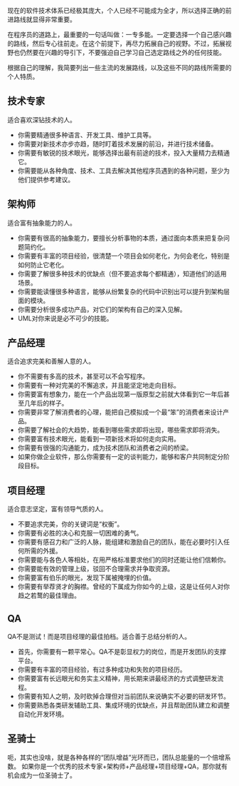现在的软件技术体系已经极其庞大，个人已经不可能成为全才，所以选择正确的前进路线就显得非常重要。

在程序员的道路上，最重要的一句话叫做：一专多能。一定要选择一个自己感兴趣的路线，然后专心往前走。在这个前提下，再尽力拓展自己的视野。不过，拓展视野也仍然要在兴趣的导引下，不要强迫自己学习自己选定路线之外的任何技能。

根据自己的理解，我简要列出一些主流的发展路线，以及这些不同的路线所需要的个人特质。

技术专家
----------
适合喜欢深钻技术的人。

  - 你需要精通很多种语言、开发工具、维护工具等。
  - 你需要对新技术亦步亦趋，随时盯着技术发展的前沿，并进行技术储备。
  - 你需要有敏锐的技术眼光，能够选择出最有前途的技术，投入大量精力去精通它。
  - 你需要能从各种角度、技术、工具去解决其他程序员遇到的各种问题，至少为他们提供参考建议。

架构师
-------
适合富有抽象能力的人。   

  - 你需要有很高的抽象能力，要擅长分析事物的本质，通过面向本质来把复杂问题简约化。
  - 你需要有丰富的项目经验，很清楚一个项目会如何老化，为何会老化，特别是如何防止它老化。
  - 你需要了解很多种技术的优缺点（但不要追求每个都精通），知道他们的适用场景。
  - 你需要能读懂很多种语言，能够从纷繁复杂的代码中识别出可以提升到架构层面的模块。
  - 你需要分析很多成功产品，对它们的架构有自己的深入见解。
  - UML对你来说是必不可少的技能。

产品经理
-------
适合追求完美和善解人意的人。

  - 你不需要有多高的技术，甚至可以不会写程序。
  - 你需要有一种对完美的不懈追求，并且能坚定地走向目标。
  - 你需要富有想象力，能在一个产品出现第一版原型之前就大体看到它一年后甚至几年后的样子。
  - 你需要非常了解消费者的心理，能把自己模拟成一个最“笨”的消费者来设计产品。
  - 你需要了解社会的大趋势，能看到哪些需求即将出现，哪些需求即将消失。
  - 你需要富有技术眼光，能看到一项新技术将如何走向实用。
  - 你需要有很强的沟通能力，成为技术团队和消费者之间的桥梁。
  - 如果你做企业软件，那么你需要有一定的谈判能力，能够和客户共同制定分阶段目标。

项目经理
-------
适合意志坚定，富有领导气质的人。

- 不要追求完美，你的关键词是“权衡”。
- 你需要有必胜的决心和克服一切困难的勇气。
- 你需要有感召力和广泛的人脉，能组建和激励自己的团队，能在必要时引入任何所需的外援。
- 你需要能与各色人等相处，在用严格标准要求他们的同时还能让他们信赖你。
- 你需要能有效的管理上级，驳回不合理需求并争取资源。
- 你需要富有伯乐的眼光，发现下属被掩埋的价值。
- 你需要有举荐贤才的胸襟。曾经的下属成为你如今的上级，这是让任何人对你趋之若鹜的最佳理由。

QA
-------
QA不是测试！而是项目经理的最佳拍档。适合善于总结分析的人。

- 首先，你需要有一颗平常心。QA不是彰显权力的岗位，而是开发团队的支撑平台。
- 你需要有丰富的项目经验，有过多种成功和失败的项目经历。
- 你需要富有长远眼光和务实主义精神，用长期来讲最经济的方式调整研发流程。
- 你需要有知人之明，及时砍掉合理但对当前团队来说确实不必要的研发环节。
- 你需要熟悉各类研发辅助工具、集成环境的优缺点，并且帮助团队建立和调整自动化开发环境。

圣骑士
-------
呃，其实也没啥，就是各种各样的“团队增益”光环而已，团队总能量的一个倍增系数。
如果你是一个优秀的技术专家+架构师+产品经理+项目经理+QA，那你就有机会成为一位圣骑士了。